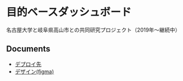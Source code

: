 # 目的ベースダッシュボード

名古屋大学と岐阜県高山市との共同研究プロジェクト（2019年〜継続中）

## Documents

- [デプロイ先](https://ai-cam-dashbord.vercel.app/)
- [デザイン(figma)](https://www.figma.com/design/C8bbdecPpwqYXlfJxEWouf/Untitled?node-id=0-1&t=zrU2JK2cVNs5sWGY-1)

